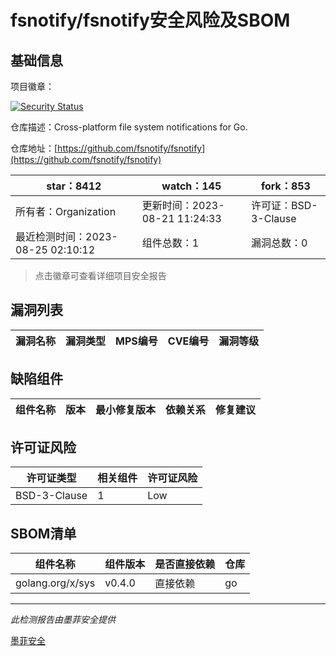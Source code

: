# fsnotify/fsnotify安全风险及SBOM

## 基础信息

项目徽章：

[![Security Status](https://www.murphysec.com/platform3/v31/badge/1694774076987236352.svg)](https://www.murphysec.com/console/report/1694050100585521152/1694774076987236352)

仓库描述：Cross-platform file system notifications for Go.

仓库地址：[https://github.com/fsnotify/fsnotify](https://github.com/fsnotify/fsnotify)

| star：8412 | watch：145 | fork：853 |
| ----------- | -------------- | ------------ |
| 所有者：Organization | 更新时间：2023-08-21 11:24:33 | 许可证：BSD-3-Clause |
| 最近检测时间：2023-08-25 02:10:12 | 组件总数：1 | 漏洞总数：0 |

> 点击徽章可查看详细项目安全报告



## 漏洞列表

| 漏洞名称 | 漏洞类型 | MPS编号 | CVE编号 | 漏洞等级 |
| ------- | ------ | ------- | ------ | ----- |





## 缺陷组件

| 组件名称 | 版本 | 最小修复版本 | 依赖关系 | 修复建议 |
| -------- | ---- | ------------ | -------- | -------- |





## 许可证风险

| 许可证类型 | 相关组件 | 许可证风险 |
| ---------- | -------- | ---------- |
|BSD-3-Clause|1|Low|




## SBOM清单

| 组件名称 | 组件版本 | 是否直接依赖 | 仓库 |
| -------- | -------- | ------------ | ---- |
|golang.org/x/sys|v0.4.0|直接依赖|go|


------

*此检测报告由墨菲安全提供*

[墨菲安全](www.murphysec.com)